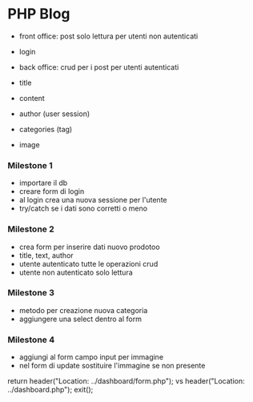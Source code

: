 PHP Blog
===

- front office: post solo lettura per utenti non autenticati
- login
- back office: crud per i post per utenti autenticati

- title
- content
- author (user session)
- categories (tag)
- image

### Milestone 1
- importare il db
- creare form di login
- al login crea una nuova sessione per l'utente
- try/catch se i dati sono corretti o meno

### Milestone 2
- crea form per inserire dati nuovo prodotoo
- title, text, author
- utente autenticato tutte le operazioni crud
- utente non autenticato solo lettura 

### Milestone 3
- metodo per creazione nuova categoria
- aggiungere una select dentro al form

### Milestone 4
- aggiungi al form campo input per immagine
- nel form di update sostituire l'immagine se non presente



return header("Location: ../dashboard/form.php");
vs 
header("Location: ../dashboard.php");
exit();